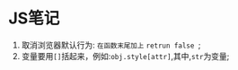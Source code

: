 # JS笔记
1. 取消浏览器默认行为:
    `在函数末尾加上` `retrun false `;
2. 变量要用`[]`括起来，例如:`obj.style[attr]`,其中,`str`为变量;
